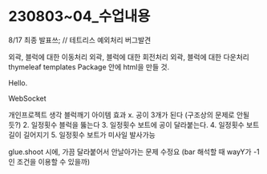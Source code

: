 # 230803~04_수업내용

8/17 최종 발표쓰;
// 테트리스 예외처리 버그발견

외곽, 블럭에 대한 이동처리
외곽, 블럭에 대한 회전처리
외곽, 블럭에 대한 다운처리
thymeleaf
templates Package 안에 html을 만들 것.
<html xmlns:th=”http://www.thymeleaf.org”>
<p th:text=${data}>Hello.</p>
<div th:each="itemDto, status: ${itemDtoList}">

<p th:if="${status.even}" th:text="짝수"></p>

<p th:unless="${status.even}" th:text="홀수"></p>

<p th:text=${itemDto.itemDetail}></p>

<p th:text=${itemDto.itemNm}></p>

<p th:text=${itemDto.price}></p>

<p th:text=${itemDto.regTime}></p>

</div>

WebSocket


개인프로젝트 생각
블럭깨기 아이템 효과
x. 공이 3개가 된다 (구조상의 문제로 안될듯?)
2. 일정횟수 블럭을 뚫는다
3. 일정횟수 보트에 공이 달라붙는다.
4. 일정횟수 보트길이 길어지기
5. 일정횟수 보트가 미사일 발사가능

glue.shoot 시에, 가끔 달라붙어서 안날아가는 문제 수정요
(bar 해석할 때 wayY가 -1인 조건을 이용할 수 있을까)

